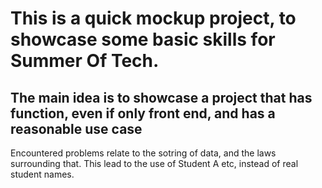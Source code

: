 # This is a quick mockup project, to showcase some basic skills for Summer Of Tech.

## The main idea is to showcase a project that has function, even if only front end, and has a reasonable use case


Encountered problems relate to the sotring of data, and the laws surrounding that. This lead to the use of Student A etc, instead of real student names.